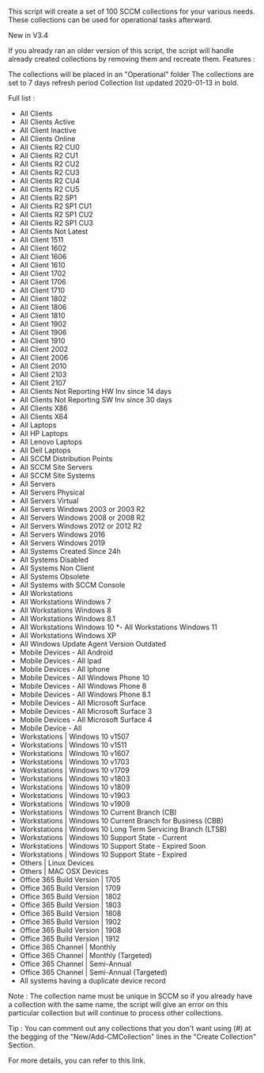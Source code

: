 This script will create a set of 100 SCCM collections for your various needs. These collections can be used for operational tasks afterward.

New in V3.4

If you already ran an older version of this script, the script will handle already created collections by removing them and recreate them.
Features :

The collections will be placed in an "Operational" folder
The collections are set to 7 days refresh period
Collection list updated 2020-01-13 in bold.

Full list :
- All Clients
- All Clients Active
- All Client Inactive
- All Clients Online
- All Clients R2 CU0
- All Clients R2 CU1
- All Clients R2 CU2
- All Clients R2 CU3
- All Clients R2 CU4
- All Clients R2 CU5
- All Clients R2 SP1
- All Clients R2 SP1 CU1
- All Clients R2 SP1 CU2
- All Clients R2 SP1 CU3
- All Clients Not Latest
- All Client 1511
- All Client 1602
- All Client 1606
- All Client 1610
- All Client 1702
- All Client 1706
- All Client 1710
- All Client 1802
- All Client 1806
- All Client 1810
- All Client 1902
- All Client 1906
- All Client 1910
- All Client 2002
- All Client 2006
- All Client 2010
- All Client 2103
- All Client 2107
- All Clients Not Reporting HW Inv since 14 days
- All Clients Not Reporting SW Inv since 30 days
- All Clients X86
- All Clients X64
- All Laptops
- All HP Laptops
- All Lenovo Laptops
- All Dell Laptops
- All SCCM Distribution Points
- All SCCM Site Servers
- All SCCM Site Systems
- All Servers
- All Servers Physical
- All Servers Virtual
- All Servers Windows 2003 or 2003 R2
- All Servers Windows 2008 or 2008 R2
- All Servers Windows 2012 or 2012 R2
- All Servers Windows 2016
- All Servers Windows 2019
- All Systems Created Since 24h
- All Systems Disabled
- All Systems Non Client
- All Systems Obsolete
- All Systems with SCCM Console
- All Workstations
- All Workstations Windows 7
- All Workstations Windows 8
- All Workstations Windows 8.1
- All Workstations Windows 10
*- All Workstations Windows 11
- All Workstations Windows XP
- All Windows Update Agent Version Outdated
- Mobile Devices - All Android
- Mobile Devices - All Ipad
- Mobile Devices - All Iphone
- Mobile Devices - All Windows Phone 10
- Mobile Devices - All Windows Phone 8
- Mobile Devices - All Windows Phone 8.1
- Mobile Devices - All Microsoft Surface
- Mobile Devices - All Microsoft Surface 3
- Mobile Devices - All Microsoft Surface 4
- Mobile Device - All
- Workstations | Windows 10 v1507
- Workstations | Windows 10 v1511
- Workstations | Windows 10 v1607
- Workstations | Windows 10 v1703
- Workstations | Windows 10 v1709
- Workstations | Windows 10 v1803
- Workstations | Windows 10 v1809
- Workstations | Windows 10 v1903
- Workstations | Windows 10 v1909
- Workstations | Windows 10 Current Branch (CB)
- Workstations | Windows 10 Current Branch for Business (CBB)
- Workstations | Windows 10 Long Term Servicing Branch (LTSB)
- Workstations | Windows 10 Support State - Current
- Workstations | Windows 10 Support State - Expired Soon
- Workstations | Windows 10 Support State - Expired
- Others | Linux Devices
- Others | MAC OSX Devices
- Office 365 Build Version | 1705
- Office 365 Build Version | 1709
- Office 365 Build Version | 1802
- Office 365 Build Version | 1803
- Office 365 Build Version | 1808
- Office 365 Build Version | 1902
- Office 365 Build Version | 1908
- Office 365 Build Version | 1912
- Office 365 Channel | Monthly
- Office 365 Channel | Monthly (Targeted)
- Office 365 Channel | Semi-Annual
- Office 365 Channel | Semi-Annual (Targeted)
- All systems having a duplicate device record


Note : The collection name must be unique in SCCM so if you already have a collection with the same name, the script will give an error on this particular collection but will continue to process other collections.

Tip : You can comment out any collections that you don't want using (#) at the begging of the "New/Add-CMCollection" lines in the "Create Collection" Section.

For more details, you can refer to this link.
